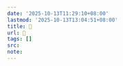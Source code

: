 ```yaml
---
date: '2025-10-13T11:29:10+08:00'
lastmod: '2025-10-13T13:04:51+08:00'
title: 󰠖
url: 󰠖
tags: []
src:
note:
---
```

